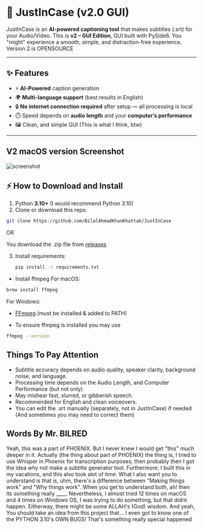 # 🎥 JustInCase (v2.0 GUI)

JustInCase is an **AI-powered captioning tool** that makes subtitles (.srt) for your Audio/Video. 
This is **v2 – GUI Edition**, GUI built with PySide6. You "might" experience a smooth, simple, and distraction-free experience. 
Version 2 is OPENSOURCE

---

## ✨ Features
- ⚡ **AI-Powered** caption generation  
- 🌍 **Multi-language support** (best results in English)  
- 🔒 **No internet connection required** after setup — all processing is local  
- ⏱️ Speed depends on **audio length** and your **computer’s performance**  
- 🖼️ Clean, and simple GUI (This is what I think, btw)

---

## V2 macOS version Screenshot

![screenshot](https://github.com/BilalAhmadKhanKhattak/JustInCase/releases/download/v2/ScreenshotJustInCaseV2macOS.png)

## ⚡ How to Download and Install 
1. Python **3.10+** (I would recommend Python 3.10)
2. Clone or download this repo.
```bash
git clone https://github.com/BilalAhmadKhanKhattak/JustInCase
```
OR

You download the .zip file from [releases](https://github.com/BilalAhmadKhanKhattak/JustInCase/releases/tag/v2)

3. Install requirements:
   ```bash
   pip install -r requirements.txt

- Install ffmpeg
 For macOS:
```bash
brew install ffmpeg
```

For Windows:
- [FFmpeg](https://ffmpeg.org/download.html) (must be installed & added to PATH)

- To ensure ffmpeg is installed you may use
```bash
ffmpeg --version
```

## Things To Pay Attention

- Subtitle accuracy depends on audio quality, speaker clarity, background noise, and language.
- Processing time depends on the Audio Length, and Computer Performance (but not only)
- May mishear fast, slurred, or gibberish speech.
- Recommended for English and clean voiceovers.
- You can edit the .srt manually (separately, not in JustInCase) if needed (And sometimes you may need to correct them) 

## Words By Mr. BILRED
Yeah, this was a part of PHOENIX. But I never knew I would get "this" much deeper in it. Actually (the thing about part of PHOENIX) the thing is, I tried to use Whisper in Phoenix for transcription purposes, then probably then I got the idea why not make a subtitle generator tool. Furthermore; I built this in my vacations, and this also took alot of time. What I also want you to understand is that is, uhm, there's a difference between "Making things work" and "Why things work". When you get to understand both, ah! then its something really ____. Nevertheless, I almost tried 12 times on macOS and 4 times on Windows OS, I was trying to do something, but that didnt happen. Eitherway, there might be some ALLAH's (God) wisdom. 
And yeah, You should take an idea from this project that... I even got to know one of the PYTHON 3.10's OWN BUGS! That's something really special happened
